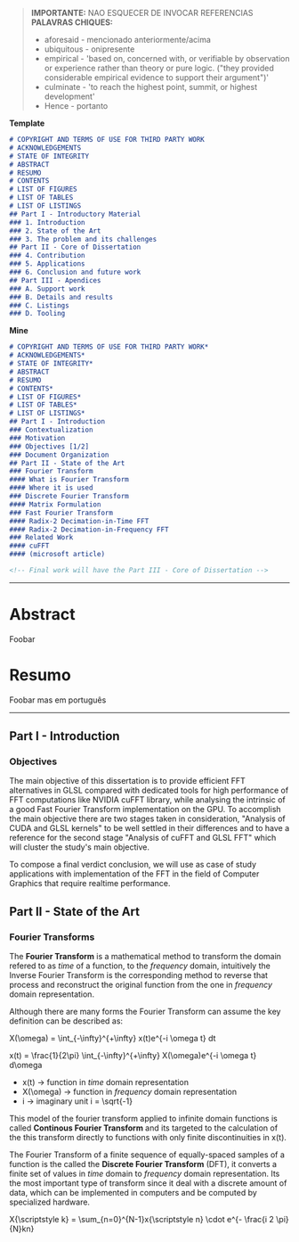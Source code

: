 > **IMPORTANTE:** NAO ESQUECER DE INVOCAR REFERENCIAS  
> **PALAVRAS CHIQUES:**
> - aforesaid - mencionado anteriormente/acima
> - ubiquitous - onipresente
> - empirical - 'based on, concerned with, or verifiable by observation or experience rather than theory or pure logic. ("they provided considerable empirical evidence to support their argument")'
> - culminate -  'to reach the highest point, summit, or highest development'
> - Hence - portanto

<!-- =============== TEMPLATE =============== -->

**Template**
```md
# COPYRIGHT AND TERMS OF USE FOR THIRD PARTY WORK
# ACKNOWLEDGEMENTS
# STATE OF INTEGRITY
# ABSTRACT
# RESUMO
# CONTENTS
# LIST OF FIGURES
# LIST OF TABLES
# LIST OF LISTINGS
## Part I - Introductory Material
### 1. Introduction
### 2. State of the Art
### 3. The problem and its challenges
## Part II - Core of Dissertation
### 4. Contribution
### 5. Applications
### 6. Conclusion and future work
## Part III - Apendices
### A. Support work
### B. Details and results
### C. Listings
### D. Tooling
```

<!-- ================= MINE ================= -->

**Mine**
```md
# COPYRIGHT AND TERMS OF USE FOR THIRD PARTY WORK*
# ACKNOWLEDGEMENTS*
# STATE OF INTEGRITY*
# ABSTRACT
# RESUMO
# CONTENTS*
# LIST OF FIGURES*
# LIST OF TABLES*
# LIST OF LISTINGS*
## Part I - Introduction
### Contextualization
### Motivation
### Objectives [1/2]
### Document Organization
## Part II - State of the Art
### Fourier Transform
#### What is Fourier Transform
#### Where it is used
### Discrete Fourier Transform
#### Matrix Formulation
### Fast Fourier Transform
#### Radix-2 Decimation-in-Time FFT
#### Radix-2 Decimation-in-Frequency FFT
### Related Work
#### cuFFT
#### (microsoft article)

<!-- Final work will have the Part III - Core of Dissertation -->
```

___
# Abstract
Foobar
# Resumo
Foobar mas em português

___
## Part I - Introduction
### Objectives

<!--
**Objetivos de alto nivel:**

1. Explicar em um primeiro paragrafo o que quero com esta dissertação:
- Explorar os graus de performance de fft em aplicações em concreto, comparando ferramentas dedicadas para alta performance desses algoritmos, com implementações especializadas

Informar:
- que esta dissertação irá focar em implementaçoes de fft baseadas no algoritmo de divide and conquer de Cooley–Tukey 

**Objetivos de baixo nivel / O que vamos fazer em concreto:**

e que um dos principais objetivos vai ser otimizar a utilização destes algoritmos em tempo real nos casos de estudo, que vao estar principalmente no dominio de computação gráfica (apesar de haver diversas outras áreas qe podiam ser estudadas)

Similarly, many studies have their work focused on the optimized computation of the FFT
-->

The main objective of this dissertation is to provide efficient FFT alternatives in GLSL compared with dedicated tools for high performance of FFT computations like NVIDIA cuFFT library, while analysing the intrinsic of a good Fast Fourier Transform implementation on the GPU.
To accomplish the main objective there are two stages taken in consideration, "Analysis of CUDA and GLSL kernels" to be well settled in their differences and to have a reference for the second stage "Analysis of cuFFT and GLSL FFT" which will cluster the study's main objective.

To compose a final verdict conclusion, we will use as case of study applications with implementation of the FFT in the field of Computer Graphics that require realtime performance.


## Part II - State of the Art
### Fourier Transforms

<!-- What is Fourier Transform -->

The **Fourier Transform** is a mathematical method to transform the domain refered to as *time* of a function, to the *frequency* domain, intuitively the Inverse Fourier Transform is the corresponding method to reverse that process and reconstruct the original function from the one in *frequency* domain representation.

Although there are many forms the Fourier Transform can assume the key definition can be described as:

<!-- Forward Fourier Transform -->
X(\omega) = \int_{-\infty}^{+\infty} x(t)e^{-i \omega t} dt
<!-- Inverse Fourier Transform -->
x(t) = \frac{1}{2\pi} \int_{-\infty}^{+\infty} X(\omega)e^{-i \omega t} d\omega

- x(t) -> function in *time* domain representation  
- X(\omega) -> function in *frequency* domain representation  
- i -> imaginary unit i = \sqrt{-1}  

<!-- TODO: Onde é usado -->

This model of the fourier transform applied to infinite domain functions is called **Continous Fourier Transform** and its targeted to the calculation of the this transform directly to functions with only finite discontinuities in x(t). <!-- (|x(\alpha+)-x(\alpha-)|<\infty ) -->

<!-- Discrete Fourier Transform -->

The Fourier Transform of a finite sequence of equally-spaced samples of a function is the called the **Discrete Fourier Transform** (DFT), it converts a finite set of values in *time* domain to *frequency* domain representation. Its the most important type of transform since it deal with a discrete amount of data, which can be implemented in computers and be computed by specialized hardware.

<!-- Forward Discrete Fourier Transform -->
X{\scriptstyle k} = \sum_{n=0}^{N-1}x{\scriptstyle n} \cdot e^{- \frac{i 2 \pi}{N}kn}
<!-- Inverse Discrete Fourier Transform -->


<!-- "computes to the domain of complex numbers" -->

<!-- - Discrete Fourier Transform -->
<!-- - Continuous Fourier Transform -->
<!--
1. Explicar o que é Fourier Transform
    - O que é
    - Para que serve
    - Definição
    - Onde é usado
    - isto eventualmente vai mencionar o que são Continuous Fourier Transforms e Discrete Fourier Transforms
2. Explicar de que forma Fourier Transforms são uteis e aplicadas no mundo real
3. Começar a falar de DFT e reparar que a solução é O(N^2)
-->